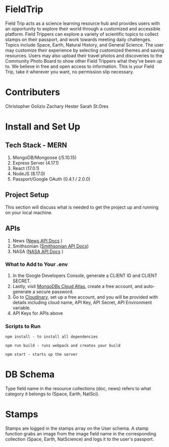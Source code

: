# FieldTrip

Field Trip acts as a science learning resource hub and provides users with an opportunity to explore their world through a customized and accessible platform. Field Trippers can explore a variety of scientific topics to collect stamps on their passport, and work towards meeting daily challenges. Topics include Space, Earth, Natural History, and General Science. The user may customize their experience by selecting customized themes and saving resources. Users may also upload their travel photos and discoveries to the Community Photo Board to show other Field Trippers what they’ve been up to. We believe in free and open access to information. This is your Field Trip, take it wherever you want, no permission slip necessary.

# Contributers

Christopher Golizio
Zachary Hester
Sarah St.Ores

# Install and Set Up

## Tech Stack - MERN

1. MongoDB/Mongoose (/5.10.15)
2. Express Server (4.17.1)
3. React (17.0.1)
4. NodeJS (8.17.0)
5. Passport/Google OAuth (0.4.1 / 2.0.0)
## Project Setup

This section will discuss what is needed to get the project up and running on your local machine.
## APIs

1. News ([News API Docs](https://newsapi.org/docs) )
2. Smithsonian ([Smithsonian API Docs](https://www.si.edu/openaccess))
3. NASA ([NASA API Docs](https://ssd-api.jpl.nasa.gov/doc/index.php) )
### What to Add to Your .env

1. In the Google Developers Console, generate a CLIENT ID and CLIENT SECRET.
2. Lastly, visit [MongoDBs Cloud Atlas](https://www.mongodb.com/cloud/atlas), create a free account, and auto-generate a secure password.
3. Go to [Cloudinary](https://cloudinary.com/console), set up a free account, and you will be provided with details including cloud name, API Key, API Secret, API Environment variable.
4. API Keys for APIs above

### Scripts to Run

```
npm install - to install all dependencies
```

```
npm run build - runs webpack and creates your build
```

```
npm start - starts up the server
```
# DB Schema

Type field name in the resource collections (doc, news) refers to what category it belongs to (Space, Earth, NatSci).

# Stamps

Stamps are logged in the stamps array on the User schema. A stamp function grabs an image from the image field name in the corresponding collection (Space, Earth, NatScience) and logs it to the user's passport.
